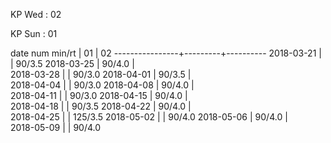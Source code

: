 KP Wed : 02

KP Sun : 01

date num min/rt |    01   |    02 
----------------+---------+----------
2018-03-21      |         |  90/3.5
2018-03-25      |  90/4.0 |        
2018-03-28      |         |  90/3.0
2018-04-01      |  90/3.5 |        
2018-04-04      |         |  90/3.0
2018-04-08      |  90/4.0 |        
2018-04-11      |         |  90/3.0
2018-04-15      |  90/4.0 |        
2018-04-18      |         |  90/3.5
2018-04-22      |  90/4.0 |        
2018-04-25      |         | 125/3.5
2018-05-02      |         |  90/4.0
2018-05-06      |  90/4.0 |        
2018-05-09      |         |  90/4.0

